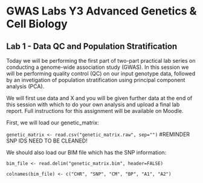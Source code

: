 # GWAS Labs Y3 Advanced Genetics & Cell Biology
## Lab 1 - Data QC and Population Stratification

Today we will be performing the first part of two-part practical lab series on conducting a genome-wide association study (GWAS). In this session we will be performing quality control (QC) on our input genotype data, followed by an invetigation of population stratification using principal component analysis (PCA). 

We will first use data and X and you will be given further data at the end of this session with which to do your own analysis and upload a final lab report. Full instructions for this assignment will be available on Moodle. 

First, we will load our genetic_matrix: 

`genetic_matrix <- read.csv("genetic_matrix.raw", sep="")` #REMINDER SNP IDS NEED TO BE CLEANED!

We should also load our BIM file which has the SNP information:

`bim_file <- read.delim("genetic_matrix.bim", header=FALSE)`

`colnames(bim_file) <- c("CHR", "SNP", "CM", "BP", "A1", "A2")`

